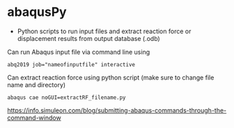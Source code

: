 # abaqusPy
* Python scripts to run input files and extract reaction force or displacement results from output database (.odb)

Can run Abaqus input file via command line using
```
abq2019 job="nameofinputfile" interactive
```

Can extract reaction force using python script (make sure to change file name and directory)
```
abaqus cae noGUI=extractRF_filename.py
```

https://info.simuleon.com/blog/submitting-abaqus-commands-through-the-command-window
